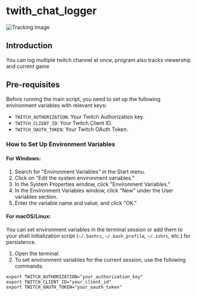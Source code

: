 # twith_chat_logger

![Tracking Image](https://ac3e-93-136-19-78.ngrok-free.app/tracking.png?repo=repository-name)
     
## Introduction

You can log multiple twitch channel at once, program also tracks viewership and current game

## Pre-requisites

Before running the main script, you need to set up the following environment variables with relevant keys:

- `TWITCH_AUTHORIZATION`: Your Twitch Authorization key.
- `TWITCH_CLIENT_ID`: Your Twitch Client ID.
- `TWITCH_OAUTH_TOKEN`: Your Twitch OAuth Token.

### How to Set Up Environment Variables

#### For Windows:

1. Search for "Environment Variables" in the Start menu.
2. Click on "Edit the system environment variables."
3. In the System Properties window, click "Environment Variables."
4. In the Environment Variables window, click "New" under the User variables section.
5. Enter the variable name and value, and click "OK."

#### For macOS/Linux:

You can set environment variables in the terminal session or add them to your shell initialization script (`~/.bashrc`, `~/.bash_profile`, `~/.zshrc`, etc.) for persistence.

1. Open the terminal.
2. To set environment variables for the current session, use the following commands:

```shell
export TWITCH_AUTHORIZATION="your_authorization_key"
export TWITCH_CLIENT_ID="your_client_id"
export TWITCH_OAUTH_TOKEN="your_oauth_token"
